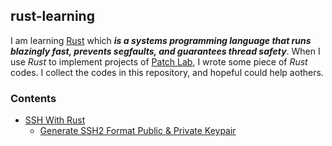## rust-learning

I am learning [Rust](https://www.rust-lang.org) which **_is a systems programming language that runs blazingly fast, prevents segfaults, and guarantees thread safety_**. When I use *Rust* to implement projects of [Patch Lab](https://github.com/patchlab), I wrote some piece of *Rust* codes. I collect the codes in this repository, and hopeful could help aothers.

### Contents

- [SSH With Rust](https://github.com/genedna/rust-learning/tree/master/ssh)
  - [Generate SSH2 Format Public & Private Keypair](https://github.com/genedna/rust-learning/tree/master/ssh/keygen) 
